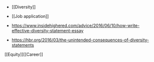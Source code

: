   - [[Diversity]]
  - [[Job application]]

  - https://www.insidehighered.com/advice/2016/06/10/how-write-effective-diversity-statement-essay
  - https://hbr.org/2016/03/the-unintended-consequences-of-diversity-statements

[[Equity]][[Career]]